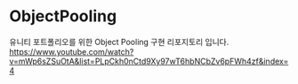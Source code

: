 # ObjectPooling   
유니티 포트폴리오를 위한 Object Pooling 구현 리포지토리 입니다.   
https://www.youtube.com/watch?v=mWp6sZSuOtA&list=PLpCkh0nCtd9Xy97wT6hbNCbZv6pFWh4zf&index=4
